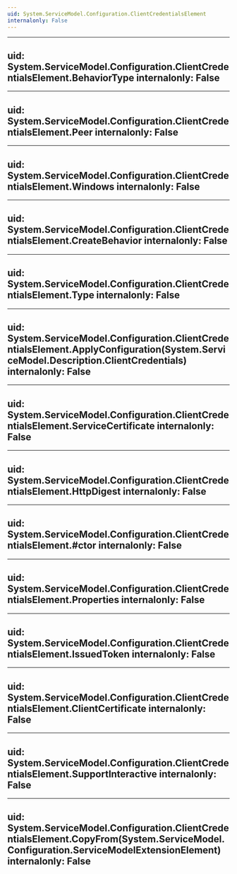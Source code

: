 ```yaml
---
uid: System.ServiceModel.Configuration.ClientCredentialsElement
internalonly: False
---
```


---
uid: System.ServiceModel.Configuration.ClientCredentialsElement.BehaviorType
internalonly: False
---

---
uid: System.ServiceModel.Configuration.ClientCredentialsElement.Peer
internalonly: False
---

---
uid: System.ServiceModel.Configuration.ClientCredentialsElement.Windows
internalonly: False
---

---
uid: System.ServiceModel.Configuration.ClientCredentialsElement.CreateBehavior
internalonly: False
---

---
uid: System.ServiceModel.Configuration.ClientCredentialsElement.Type
internalonly: False
---

---
uid: System.ServiceModel.Configuration.ClientCredentialsElement.ApplyConfiguration(System.ServiceModel.Description.ClientCredentials)
internalonly: False
---

---
uid: System.ServiceModel.Configuration.ClientCredentialsElement.ServiceCertificate
internalonly: False
---

---
uid: System.ServiceModel.Configuration.ClientCredentialsElement.HttpDigest
internalonly: False
---

---
uid: System.ServiceModel.Configuration.ClientCredentialsElement.#ctor
internalonly: False
---

---
uid: System.ServiceModel.Configuration.ClientCredentialsElement.Properties
internalonly: False
---

---
uid: System.ServiceModel.Configuration.ClientCredentialsElement.IssuedToken
internalonly: False
---

---
uid: System.ServiceModel.Configuration.ClientCredentialsElement.ClientCertificate
internalonly: False
---

---
uid: System.ServiceModel.Configuration.ClientCredentialsElement.SupportInteractive
internalonly: False
---

---
uid: System.ServiceModel.Configuration.ClientCredentialsElement.CopyFrom(System.ServiceModel.Configuration.ServiceModelExtensionElement)
internalonly: False
---
